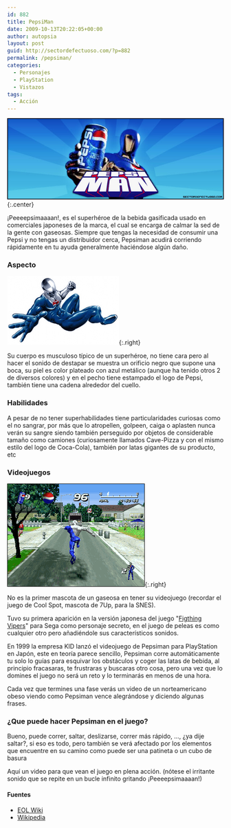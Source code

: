 ```yaml
---
id: 882
title: PepsiMan
date: 2009-10-13T20:22:05+00:00
author: autopsia
layout: post
guid: http://sectordefectuoso.com/?p=882
permalink: /pepsiman/
categories:
  - Personajes
  - PlayStation
  - Vistazos
tags:
  - Acción
---
```

![Pepsiman](/images/2009/10/pepsiman.jpg){:.center}

¡Peeeepsimaaaan!, es el superhéroe de la bebida gasificada usado en comerciales japoneses de la marca, el cual se encarga de calmar la sed de la gente con gaseosas. Siempre que tengas la necesidad de consumir una Pepsi y no tengas un distribuidor cerca, Pepsiman acudirá corriendo rápidamente en tu ayuda generalmente haciéndose algún daño.

<!--more-->

### Aspecto

![Pepsiman Ilustrado](/images/2009/10/pepsimancc.png){:.right}

Su cuerpo es musculoso típico de un superhéroe, no tiene cara pero al hacer el sonido de destapar se muestra un orificio negro que supone una boca, su piel es color plateado con azul metálico (aunque ha tenido otros 2 de diversos colores) y en el pecho tiene estampado el logo de Pepsi, también tiene una cadena alrededor del cuello.

### Habilidades

A pesar de no tener superhabilidades tiene particularidades curiosas como el no sangrar, por más que lo atropellen, golpeen, caiga o aplasten nunca verán su sangre siendo también perseguido por objetos de considerable tamaño como camiones (curiosamente llamados Cave-Pizza y con el mismo estilo del logo de Coca-Cola), también por latas gigantes de su producto, etc

### Videojuegos

![Pepsiman en PlayStation](/images/2009/10/pepsimanps.png){:.right}

No es la primer mascota de un gaseosa en tener su videojuego (recordar el juego de Cool Spot, mascota de 7Up, para la SNES).

Tuvo su primera aparición en la versión japonesa del juego "[Figthing Vipers](http://www.youtube.com/watch?v=LkaaEwXCELs)" para Sega como personaje secreto, en el juego de peleas es como cualquier otro pero añadiéndole sus característicos sonidos.

En 1999 la empresa KID lanzó el videojuego de Pepsiman para PlayStation en Japón, este en teoría parece sencillo, Pepsiman corre automáticamente tu solo lo guías para esquivar los obstáculos y coger las latas de bebida, al principio fracasaras, te frustraras y buscaras otro cosa, pero una vez que lo domines el juego no será un reto y lo terminarás en menos de una hora.

Cada vez que termines una fase verás un video de un norteamericano obeso viendo como Pepsiman vence alegrándose y diciendo algunas frases.

### ¿Que puede hacer Pepsiman en el juego?

Bueno, puede correr, saltar, deslizarse, correr más rápido, ..., ¿ya dije saltar?, si eso es todo, pero también se verá afectado por los elementos que encuentre en su camino como puede ser una patineta o un cubo de basura

Aquí un video para que vean el juego en plena acción. (nótese el irritante sonido que se repite en un bucle infinito gritando ¡Peeeepsimaaaan!)

#### Fuentes

  - [EOL Wiki](http://www.elotrolado.net/wiki/Pepsiman)
  - [Wikipedia](http://es.wikipedia.org/wiki/Pepsiman)
